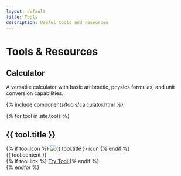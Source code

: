 ```yaml
---
layout: default
title: Tools
description: Useful tools and resources
---
```


# Tools & Resources

<div class="tools-container">
  <div class="tool-card">
    <h2>Calculator</h2>
    <div class="tool-description">
      <p>A versatile calculator with basic arithmetic, physics formulas, and unit conversion capabilities.</p>
    </div>
    {% include components/tools/calculator.html %}
  </div>
</div>

{% for tool in site.tools %}
  <article class="tool-card">
    <h2>{{ tool.title }}</h2>
    {% if tool.icon %}
      <img src="{{ tool.icon | relative_url }}" alt="{{ tool.title }} icon" class="tool-icon">
    {% endif %}
    <div class="tool-description">
      {{ tool.content }}
    </div>
    {% if tool.link %}
      <a href="{{ tool.link }}" class="tool-link" target="_blank" rel="noopener noreferrer">
        Try Tool
      </a>
    {% endif %}
  </article>
{% endfor %}
